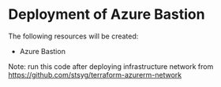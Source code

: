 # Deployment of Azure Bastion

The following resources will be created:

- Azure Bastion

Note: run this code after deploying infrastructure network from https://github.com/stsyg/terraform-azurerm-network